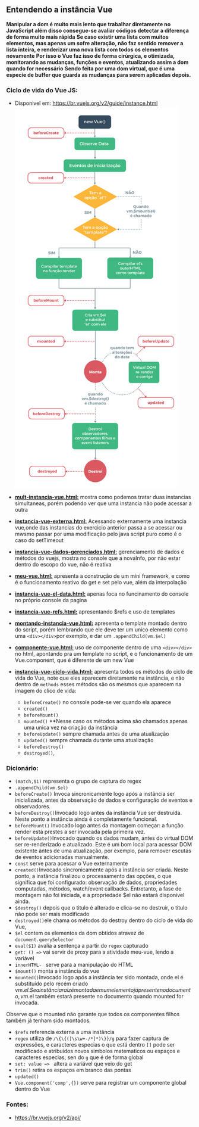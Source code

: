 ## Entendendo a instância Vue
**Manipular a dom é muito mais lento que trabalhar diretamente no JavaScript além disso consegue-se avaliar códigos detectar a diferença de forma muito mais rápida**
**Se caso existir uma lista com muitos elementos, mas apenas um sofre alteração, não faz sentido remover a lista inteira, e renderizar uma nova lista com todos os elementos novamente**
**Por isso o Vue faz isso de forma cirúrgica, e otimizada, monitorando as mudanças, funções e eventos, atualizando assim a dom quando for necessário**
**Sendo feita por uma dom virtual, que é uma especie de buffer que guarda as mudanças para serem aplicadas depois.**

### Ciclo de vida do Vue JS:
- Disponivel em: https://br.vuejs.org/v2/guide/instance.html
![Alt text](https://github.com/TheJessicaBohn/VueJS/blob/master/imagens/lifecycle.png)

- **[mult-instancia-vue.html:](https://github.com/TheJessicaBohn/VueJS/blob/master/instancia-vue/mult-instancia-vue.html)** mostra como podemos tratar duas instancias simultaneas, porém podendo ver que uma instancia não pode acessar a outra
- **[instancia-vue-externa.html:](https://github.com/TheJessicaBohn/VueJS/blob/master/instancia-vue/instancia-vue-externa.html)** Acessando externamente uma instancia vue,onde das instancias do exercicio anterior passa a se acessar ou mwsmo passar por uma modificação pelo java script puro como é o caso do setTimeout
- **[instancia-vue-dados-gerenciados.html:](https://github.com/TheJessicaBohn/VueJS/blob/master/instancia-vue/instancia-vue-dados-gerenciados.html)** gerenciamento de dados e métodos do vuejs, mostra no console que a novaInfo, por não estar dentro do escopo do vue, não é reativa
- **[meu-vue.html:](https://github.com/TheJessicaBohn/VueJS/blob/master/instancia-vue/meu-vue.html)** apresenta a construção de um mini framework, e como é o funcionamento reativo do get e set pelo vue, além da interpolação
- **[instancia-vue-el-data.html:](https://github.com/TheJessicaBohn/VueJS/blob/master/instancia-vue/instancia-vue-el-data.html)** apenas foca no funcinamento do console no próprio console da pagina
- **[instancia-vue-refs.html:](https://github.com/TheJessicaBohn/VueJS/blob/master/instancia-vue/instancia-vue-refs.html)** apresentando $refs e uso de templates
- **[montando-instancia-vue.html:](https://github.com/TheJessicaBohn/VueJS/blob/master/instancia-vue/montando-instancia-vue.html)** apresenta o template montado dentro do script, porém lembrando que ele deve ter um unico elemento como uma `<div></div>`por exemplo, e dar um `.appendChild(vm.$el)`
- **[componente-vue.html:](https://github.com/TheJessicaBohn/VueJS/blob/master/instancia-vue/componente-vue.html)** uso de componente dentro de uma `<div></div>` no html, apontando pra um template no script, e o funcionamento de um Vue.component, que é diferente de um new Vue
- **[instancia-vue-ciclo-vida.html:](https://github.com/TheJessicaBohn/VueJS/blob/master/instancia-vue/instancia-vue-ciclo-vida.html)** apresenta todos os métodos do ciclo de vida do Vue, note que eles aparecem diretamente na instância, e não dentro de `methods` esses métodos são os mesmos que aparecem na imagem do clico de vida:
	- `beforeCreate()` no console pode-se ver quando ela aparece
	- `created()`
	- `beforeMount()`
	- `mounted()`
	**Nesse caso os métodos acima são chamados apenas uma unica vez na criação da instância
	- `beforeUpdate()` sempre chamada antes de uma atualização
	- `updated()` sempre chamada durante uma atualização
	- `beforeDestroy()`
	- `destroyed()`, 
	
### Dicionário:
- `(match,$1)` representa o grupo de captura do regex
- `.appendChild(vm.$el)`
- `beforeCreate()` Invoca sincronicamente logo após a instância ser inicializada, antes da observação de dados e configuração de eventos e observadores.
- `beforeDestroy()`Invocado logo antes da instância Vue ser destruída. Neste ponto a instância ainda é completamente funcional.
- `beforeMount()` Invocado logo antes da montagem começar: a função render está prestes a ser invocada pela primeira vez.
- `beforeUpdate()`Invocado quando os dados mudam, antes do virtual DOM ser re-renderizado e atualizado. Este é um bom local para acessar DOM existente antes de uma atualização, por exemplo, para remover escutas de eventos adicionadas manualmente.
- `const` serve para acessar o Vue externamente
- `created()`Invocado sincronicamente após a instância ser criada. Neste ponto, a instância finalizou o processamento das opções, o que significa que foi configurado: observação de dados, propriedades computadas, métodos, watch/event callbacks. Entretanto, a fase de montagem não foi iniciada, e a propriedade $el não estará disponível ainda.
- `$destroy()`  depois que o titulo é alterado e clica-se no destruir, o titulo não pode ser mais modificado
- `destroyed()`ele chama os métodos do destroy dentro do ciclo de vida do Vue,
- `$el` contem os elementos da dom obtidos atravez de `document.querySelector`
- `eval($1)` avalia a sentença a partir do `regex` capturado
- `get: () =>` vai servir de proxy para a atividade meu-vue, lendo a variável
- `innerHTML- ` serve para a manipulação do HTML
- `$mount()` monta a instância do vue
- `mounted()`Invocado logo após a instância ter sido montada, onde el é substituído pelo recém criado vm.$el. Se a instância raiz é montada em um elemento já presente no documento, vm.$el também estará presente no documento quando mounted for invocada.

Observe que o mounted não garante que todos os componentes filhos também já tenham sido montados.
- `$refs` referencia externa a uma instância
- `regex`  utiliza de  `/\{\{([\s\w+-/*]*)\}}/g` para fazer captura de expressões, e caracteres especias o que está dentro `[]` pode ser modificado e atribuidos novos simbolos matematicos ou espaços e caracteres especias, sen do `g` que é de forma global
- `set: value => ` altera a variável que veio do get
- `trim()` retira os espaços em branco das pontas
- `updated()`
- `Vue.component('comp',{})` serve para registrar um componente global dentro do Vue

### Fontes:
- https://br.vuejs.org/v2/api/
